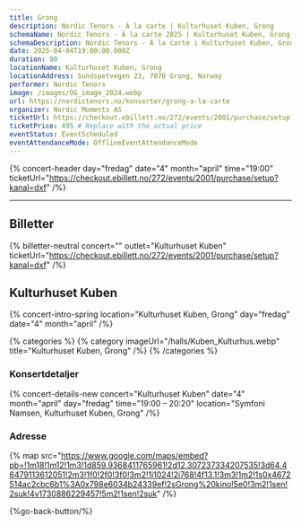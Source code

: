 ```yaml
---
title: Grong
description: Nordic Tenors - À la carte | Kulturhuset Kuben, Grong
schemaName: Nordic Tenors - À la carte 2025 | Kulturhuset Kuben, Grong
schemaDescription: Nordic Tenors - À la carte i Kulturhuset Kuben, Grong
date: 2025-04-04T19:00:00.000Z
duration: 80
locationName: Kulturhuset Kuben, Grong
locationAddress: Sundspetvegen 23, 7870 Grong, Norway
performer: Nordic Tenors
image: /images/OG_image_2024.webp
url: https://nordictenors.no/konserter/grong-a-la-carte
organizer: Nordic Moments AS
ticketUrl: https://checkout.ebillett.no/272/events/2001/purchase/setup?kanal=dxf
ticketPrice: 495 # Replace with the actual price
eventStatus: EventScheduled
eventAttendanceMode: OfflineEventAttendanceMode
---
```


{% concert-header day="fredag" date="4" month="april" time="19:00" ticketUrl="https://checkout.ebillett.no/272/events/2001/purchase/setup?kanal=dxf" /%}

---

## Billetter

{% billetter-neutral concert="" outlet="Kulturhuset Kuben" ticketUrl="https://checkout.ebillett.no/272/events/2001/purchase/setup?kanal=dxf" /%}

## Kulturhuset Kuben

{% concert-intro-spring location="Kulturhuset Kuben, Grong" day="fredag" date="4" month="april" /%}

{% categories %}
{% category imageUrl="/halls/Kuben_Kulturhus.webp" title="Kulturhuset Kuben, Grong" /%}
{% /categories %}

### Konsertdetaljer

{% concert-details-new concert="Kulturhuset Kuben" date="4" month="april" day="fredag" time="19:00 – 20:20" location="Symfoni Namsen, Kulturhuset Kuben, Grong" /%}

### Adresse

{% map src="https://www.google.com/maps/embed?pb=!1m18!1m12!1m3!1d859.9368411765961!2d12.307237334207535!3d64.46479113612051!2m3!1f0!2f0!3f0!3m2!1i1024!2i768!4f13.1!3m3!1m2!1s0x4672514ac2cbc6b1%3A0x798e6034b24339ef!2sGrong%20kino!5e0!3m2!1sen!2suk!4v1730886229457!5m2!1sen!2suk" /%}

{%go-back-button/%}
